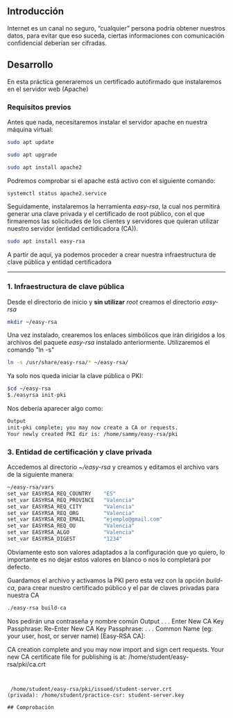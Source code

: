 ## Introducción 
Internet es un canal no seguro, “cualquier” persona podría obtener nuestros datos, para evitar que eso suceda, ciertas informaciones con comunicación confidencial deberían ser cifradas.


## Desarrollo

En esta práctica generaremos un certificado autofirmado que instalaremos en el servidor web (Apache)

### Requisitos previos

Antes que nada, necesitaremos instalar el servidor apache en nuestra máquina virtual:
```bash
sudo apt update
```
```bash
sudo apt upgrade
```
```bash
sudo apt install apache2
```

Podremos comprobar si el apache está activo con el siguiente comando:
```bash
systemctl status apache2.service
```

Seguidamente, instalaremos la herramienta *easy-rsa*, la cual nos permitirá generar una clave privada y el certificado de root público, con el que firmaremos las solicitudes de los clientes y servidores que quieran utilizar nuestro servidor (entidad certidicadora (CA)).
```bash
sudo apt install easy-rsa
```
A partir de aquí, ya podemos proceder a crear nuestra infraestructura de clave pública y entidad certificadora

---

### 1. Infraestructura de clave pública

Desde el directorio de inicio y **sin utilizar** *root* creamos el directorio *easy-rsa*
```bash
mkdir ~/easy-rsa
```

Una vez instalado, crearemos los enlaces simbólicos que irán dirigidos a los archivos del paquete *easy-rsa* instalado anteriormente. Utilizaremos el comando "ln -s"
```bash
ln -s /usr/share/easy-rsa/* ~/easy-rsa/
```
Ya solo nos queda iniciar la clave pública o PKI:
```bash
$cd ~/easy-rsa
$./easyrsa init-pki
```
Nos debería aparecer algo como:
```bash
Output
init-pki complete; you may now create a CA or requests.
Your newly created PKI dir is: /home/sammy/easy-rsa/pki
```

### 3. Entidad de certificación y clave privada

Accedemos al directorio *~/easy-rsa* y creamos y editamos el archivo vars de la siguiente manera:
```bash
~/easy-rsa/vars
set_var EASYRSA_REQ_COUNTRY    "ES"
set_var EASYRSA_REQ_PROVINCE   "Valencia"
set_var EASYRSA_REQ_CITY       "Valencia"
set_var EASYRSA_REQ_ORG        "Valencia"
set_var EASYRSA_REQ_EMAIL      "ejemplo@gmail.com"
set_var EASYRSA_REQ_OU         "Valencia"
set_var EASYRSA_ALGO           "Valencia"
set_var EASYRSA_DIGEST         "1234"
```
Obviamente esto son valores adaptados a la configuración que yo quiero, lo importante es no dejar estos valores en blanco o nos lo completará por defecto.

Guardamos el archivo y activamos la PKI pero esta vez con la opción *build-ca*, para crear nuestro certificado público y el par de claves privadas para nuestra CA

```bash
./easy-rsa build-ca
```
Nos pedirán una contraseña y nombre común 
Output
. . .
Enter New CA Key Passphrase:
Re-Enter New CA Key Passphrase:
. . .
Common Name (eg: your user, host, or server name) [Easy-RSA CA]:

CA creation complete and you may now import and sign cert requests.
Your new CA certificate file for publishing is at:
/home/student/easy-rsa/pki/ca.crt
```


 /home/student/easy-rsa/pki/issued/student-server.crt
(privada): /home/student/practice-csr: student-server.key

## Comprobación


